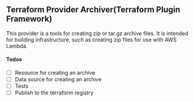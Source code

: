 ## Terraform Provider Archiver(Terraform Plugin Framework)

This provider is a tools for creating zip or tar.gz archive files. It is intended for building infrastructure, such as creating zip files for use with AWS Lambda.

#### Todos
- [ ] Resource for creating an archive
- [ ] Data source for creating an archive
- [ ] Tests
- [ ] Publish to the terraform registry